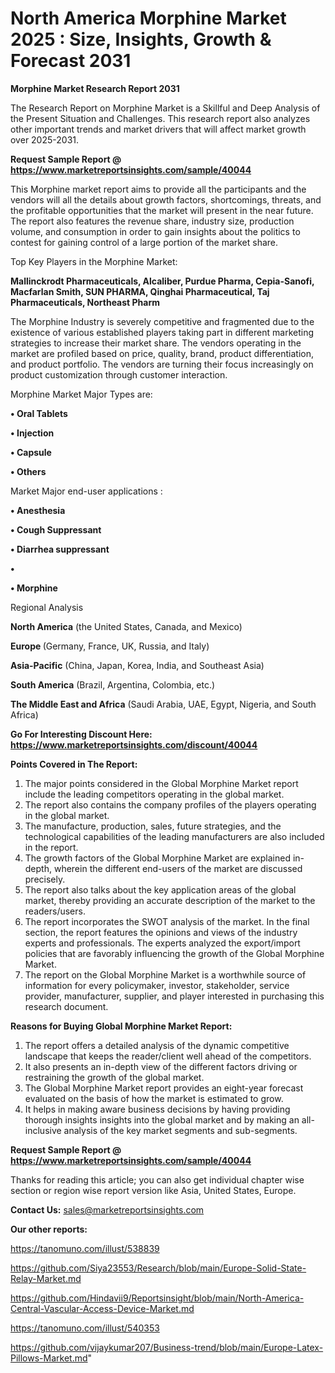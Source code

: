 # North America Morphine Market 2025 : Size, Insights, Growth & Forecast 2031

<strong>Morphine Market Research Report 2031</strong>

The Research Report on Morphine Market is a Skillful and Deep Analysis of the Present Situation and Challenges. This research report also analyzes other important trends and market drivers that will affect market growth over 2025-2031.

<strong>Request Sample Report @ <a href=https://www.marketreportsinsights.com/sample/40044>https://www.marketreportsinsights.com/sample/40044</a></strong>

This Morphine market report aims to provide all the participants and the vendors will all the details about growth factors, shortcomings, threats, and the profitable opportunities that the market will present in the near future. The report also features the revenue share, industry size, production volume, and consumption in order to gain insights about the politics to contest for gaining control of a large portion of the market share.

Top Key Players in the Morphine Market:

<strong>Mallinckrodt Pharmaceuticals, Alcaliber, Purdue Pharma, Cepia-Sanofi, Macfarlan Smith, SUN PHARMA, Qinghai Pharmaceutical, Taj Pharmaceuticals, Northeast Pharm</strong>

The Morphine Industry is severely competitive and fragmented due to the existence of various established players taking part in different marketing strategies to increase their market share. The vendors operating in the market are profiled based on price, quality, brand, product differentiation, and product portfolio. The vendors are turning their focus increasingly on product customization through customer interaction.

Morphine Market Major Types are:

<strong>•  Oral Tablets

•  Injection

•  Capsule

•  Others</strong>

Market Major end-user applications :

<strong>•  Anesthesia

•  Cough Suppressant

•  Diarrhea suppressant

•  

•  Morphine</strong>

Regional Analysis

</u><strong><b>North America</b></strong> (the United States, Canada, and Mexico)

<strong><b>Europe </b></strong>(Germany, France, UK, Russia, and Italy)

<strong><b>Asia-Pacific</b></strong> (China, Japan, Korea, India, and Southeast Asia)

<strong><b>South America</b></strong> (Brazil, Argentina, Colombia, etc.)

<strong><b>The Middle East and Africa</b></strong> (Saudi Arabia, UAE, Egypt, Nigeria, and South Africa)

<strong>Go For Interesting Discount Here: <a href=https://www.marketreportsinsights.com/discount/40044>https://www.marketreportsinsights.com/discount/40044</a></strong>

<strong>Points Covered in The Report:</strong>
<ol>
  <li>The major points considered in the Global Morphine Market report include the leading competitors operating in the global market.</li>
  <li>The report also contains the company profiles of the players operating in the global market.</li>
  <li>The manufacture, production, sales, future strategies, and the technological capabilities of the leading manufacturers are also included in the report.</li>
  <li>The growth factors of the Global Morphine Market are explained in-depth, wherein the different end-users of the market are discussed precisely.</li>
  <li>The report also talks about the key application areas of the global market, thereby providing an accurate description of the market to the readers/users.</li>
  <li>The report incorporates the SWOT analysis of the market. In the final section, the report features the opinions and views of the industry experts and professionals. The experts analyzed the export/import policies that are favorably influencing the growth of the Global Morphine Market.</li>
  <li>The report on the Global Morphine Market is a worthwhile source of information for every policymaker, investor, stakeholder, service provider, manufacturer, supplier, and player interested in purchasing this research document.</li>
</ol>
<strong>Reasons for Buying Global Morphine Market Report:</strong>

<ol>
  <li>The report offers a detailed analysis of the dynamic competitive landscape that keeps the reader/client well ahead of the competitors.</li>
  <li>It also presents an in-depth view of the different factors driving or restraining the growth of the global market.</li>
  <li>The Global Morphine Market report provides an eight-year forecast evaluated on the basis of how the market is estimated to grow.</li>
  <li>It helps in making aware business decisions by having providing thorough insights insights into the global market and by making an all-inclusive analysis of the key market segments and sub-segments.</li>
</ol>
<strong>Request Sample Report @ <a href=https://www.marketreportsinsights.com/sample/40044>https://www.marketreportsinsights.com/sample/40044</a></strong>


Thanks for reading this article; you can also get individual chapter wise section or region wise report version like Asia, United States, Europe.

<strong>Contact Us:</strong>
sales@marketreportsinsights.com

<strong>Our other reports:</strong>

<a href=https://tanomuno.com/illust/538839>https://tanomuno.com/illust/538839</a>

<a href=https://github.com/Siya23553/Research/blob/main/Europe-Solid-State-Relay-Market.md>https://github.com/Siya23553/Research/blob/main/Europe-Solid-State-Relay-Market.md</a>

<a href=https://github.com/Hindavii9/Reportsinsight/blob/main/North-America-Central-Vascular-Access-Device-Market.md>https://github.com/Hindavii9/Reportsinsight/blob/main/North-America-Central-Vascular-Access-Device-Market.md</a>

<a href=https://tanomuno.com/illust/540353>https://tanomuno.com/illust/540353</a>

<a href=https://github.com/vijaykumar207/Business-trend/blob/main/Europe-Latex-Pillows-Market.md>https://github.com/vijaykumar207/Business-trend/blob/main/Europe-Latex-Pillows-Market.md</a>"
